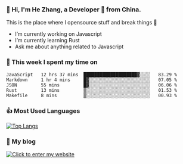 ### 👋 Hi, I'm He Zhang, a Developer 🚀 from China.

This is the place where I opensource stuff and break things :rofl:

- I’m currently working on Javascript
- I’m currently learning Rust
- Ask me about anything related to Javascript

### 💪 This week I spent my time on 
<!--START_SECTION:waka-->
```text
JavaScript   12 hrs 37 mins  ████████████████████▓░░░░   83.29 % 
Markdown     1 hr 4 mins     █▓░░░░░░░░░░░░░░░░░░░░░░░   07.05 % 
JSON         55 mins         █▓░░░░░░░░░░░░░░░░░░░░░░░   06.06 % 
Rust         13 mins         ▒░░░░░░░░░░░░░░░░░░░░░░░░   01.53 % 
Makefile     8 mins          ▒░░░░░░░░░░░░░░░░░░░░░░░░   00.93 % 
```
<!--END_SECTION:waka-->

### 👍 Most Used Languages
[![Top Langs](https://github-readme-stats.vercel.app/api/top-langs/?username=zhanghecool&layout=compact)](https://zhanghe.cool)

### 🌈 My blog 
[![Click to enter my website](https://cdn.jsdelivr.net/gh/zhanghecool/assets/images/gif/zhanghecools.gif)](https://zhanghe.cool)
